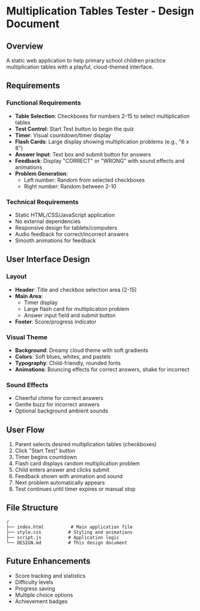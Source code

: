# Multiplication Tables Tester - Design Document

## Overview
A static web application to help primary school children practice multiplication tables with a playful, cloud-themed interface.

## Requirements

### Functional Requirements
- **Table Selection**: Checkboxes for numbers 2-15 to select multiplication tables
- **Test Control**: Start Test button to begin the quiz
- **Timer**: Visual countdown/timer display
- **Flash Cards**: Large display showing multiplication problems (e.g., "6 x 8")
- **Answer Input**: Text box and submit button for answers
- **Feedback**: Display "CORRECT" or "WRONG" with sound effects and animations
- **Problem Generation**: 
  - Left number: Random from selected checkboxes
  - Right number: Random between 2-10

### Technical Requirements
- Static HTML/CSS/JavaScript application
- No external dependencies
- Responsive design for tablets/computers
- Audio feedback for correct/incorrect answers
- Smooth animations for feedback

## User Interface Design

### Layout
- **Header**: Title and checkbox selection area (2-15)
- **Main Area**: 
  - Timer display
  - Large flash card for multiplication problem
  - Answer input field and submit button
- **Footer**: Score/progress indicator

### Visual Theme
- **Background**: Dreamy cloud theme with soft gradients
- **Colors**: Soft blues, whites, and pastels
- **Typography**: Child-friendly, rounded fonts
- **Animations**: Bouncing effects for correct answers, shake for incorrect

### Sound Effects
- Cheerful chime for correct answers
- Gentle buzz for incorrect answers
- Optional background ambient sounds

## User Flow
1. Parent selects desired multiplication tables (checkboxes)
2. Click "Start Test" button
3. Timer begins countdown
4. Flash card displays random multiplication problem
5. Child enters answer and clicks submit
6. Feedback shown with animation and sound
7. Next problem automatically appears
8. Test continues until timer expires or manual stop

## File Structure
```
/
├── index.html          # Main application file
├── style.css          # Styling and animations
├── script.js          # Application logic
└── DESIGN.md          # This design document
```

## Future Enhancements
- Score tracking and statistics
- Difficulty levels
- Progress saving
- Multiple choice options
- Achievement badges
